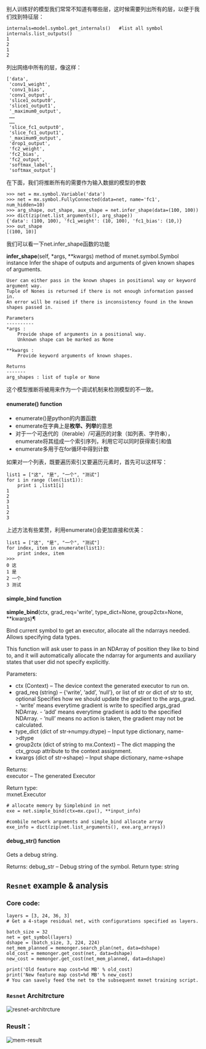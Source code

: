 别人训练好的模型我们常常不知道有哪些层，这时候需要列出所有的层，以便于我们找到特征层：
```
internals=model.symbol.get_internals()   #list all symbol
internals.list_outputs()
1
2
1
2
```
列出网络中所有的层，像这样：
```
['data',
 'conv1_weight',
 'conv1_bias',
 'conv1_output',
 'slice1_output0',
 'slice1_output1',
 '_maximum0_output',
 ……
 ……
 'slice_fc1_output0',
 'slice_fc1_output1',
 '_maximum9_output',
 'drop1_output',
 'fc2_weight',
 'fc2_bias',
 'fc2_output',
 'softmax_label',
 'softmax_output']
 ``` 
 
 
 在下面，我们将推断所有的需要作为输入数据的模型的参数
 
``` 
>>> net = mx.symbol.Variable('data')
>>> net = mx.symbol.FullyConnected(data=net, name='fc1', num_hidden=10)
>>> arg_shape, out_shape, aux_shape = net.infer_shape(data=(100, 100))
>>> dict(zip(net.list_arguments(), arg_shape))
{'data': (100, 100), 'fc1_weight': (10, 100), 'fc1_bias': (10,)}
>>> out_shape
[(100, 10)]
```

我们可以看一下net.infer_shape函数的功能

**infer_shape**(self, *args, **kwargs) method of mxnet.symbol.Symbol instance
    Infer the shape of outputs and arguments of given known shapes of arguments.
    
    User can either pass in the known shapes in positional way or keyword argument way.
    Tuple of Nones is returned if there is not enough information passed in.
    An error will be raised if there is inconsistency found in the known shapes passed in.
    
    Parameters
    ----------
    *args :
        Provide shape of arguments in a positional way.
        Unknown shape can be marked as None
    
    **kwargs :
        Provide keyword arguments of known shapes.
    
    Returns
    -------
    arg_shapes : list of tuple or None
    
这个模型推断将被用来作为一个调试机制来检测模型的不一致。



#### **enumerate()** function

* enumerate()是python的内置函数
* enumerate在字典上是**枚举、列举**的意思
* 对于一个可迭代的（iterable）/可遍历的对象（如列表、字符串），enumerate将其组成一个索引序列，利用它可以同时获得索引和值
* enumerate多用于在for循环中得到计数

如果对一个列表，既要遍历索引又要遍历元素时，首先可以这样写：

```
list1 = ["这", "是", "一个", "测试"]
for i in range (len(list1)):
    print i ,list1[i]
1
2
3
1
2
3
```
上述方法有些累赘，利用enumerate()会更加直接和优美：

```
list1 = ["这", "是", "一个", "测试"]
for index, item in enumerate(list1):
    print index, item
>>>
0 这
1 是
2 一个
3 测试
```

#### **simple_bind** function
**simple_bind**(ctx, grad_req='write', type_dict=None, group2ctx=None, **kwargs)¶

Bind current symbol to get an executor, allocate all the ndarrays needed. Allows specifying data types.

This function will ask user to pass in an NDArray of position they like to bind to, and it will automatically allocate the ndarray for arguments and auxiliary states that user did not specify explicitly.

Parameters:	

* ctx (Context) – The device context the generated executor to run on.
* grad_req (string) – {‘write’, ‘add’, ‘null’}, or list of str or dict of str to str, optional Specifies how we should update the gradient to the args_grad. - ‘write’ means everytime gradient is write to specified args_grad NDArray. - ‘add’ means everytime gradient is add to the specified NDArray. - ‘null’ means no action is taken, the gradient may not be calculated.
* type_dict (dict of str->numpy.dtype) – Input type dictionary, name->dtype
* group2ctx (dict of string to mx.Context) – The dict mapping the ctx_group attribute to the context assignment.
* kwargs (dict of str->shape) – Input shape dictionary, name->shape

Returns:	
executor – The generated Executor

Return type:	
mxnet.Executor

```
# allocate memory by Simplebind in net
exe = net.simple_bind(ctx=mx.cpu(), **input_info)

#combile network arguments and simple_bind allocate array
exe_info = dict(zip(net.list_arguments(), exe.arg_arrays))

```

#### **debug_str()** function
Gets a debug string.

Returns:	debug_str – Debug string of the symbol.
Return type:	string

## `Resnet` example & analysis

### Core code: 

```
layers = [3, 24, 36, 3]
# Get a 4-stage residual net, with configurations specified as layers.

batch_size = 32
net = get_symbol(layers)
dshape = (batch_size, 3, 224, 224)
net_mem_planned = memonger.search_plan(net, data=dshape)
old_cost = memonger.get_cost(net, data=dshape)
new_cost = memonger.get_cost(net_mem_planned, data=dshape)

print('Old feature map cost=%d MB' % old_cost)
print('New feature map cost=%d MB' % new_cost)
# You can savely feed the net to the subsequent mxnet training script.
```


### `Resnet` Architrcture
![resnet-architrcture](/downloads/resnet-architrcture.png)

### Reuslt：

![mem-result](/downloads/mem-result.png)
